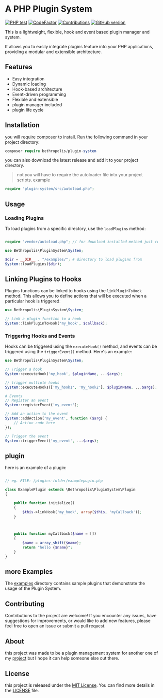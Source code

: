# A PHP Plugin System
[![PHP test](https://github.com/bethropolis/plugin-system/actions/workflows/main.yml/badge.svg?event=push)](https://github.com/bethropolis/plugin-system/actions/workflows/main.yml) [![CodeFactor](https://www.codefactor.io/repository/github/bethropolis/plugin-system/badge)](https://www.codefactor.io/repository/github/bethropolis/plugin-system) [![Contributions](https://img.shields.io/badge/contributions-welcome-brightgreen.svg?style=flat)](https://github.com/dopecodez/Wikipedia/issues) [![GitHub version](https://badge.fury.io/gh/bethropolis%2Fplugin-system.svg)](https://badge.fury.io/gh/bethropolis%2Fplugin-system)


This is a lightweight, flexible, hook and event based  plugin manager and system.

It allows you to easily integrate plugins feature into your PHP applications, providing a modular and extensible architecture.



## Features

- Easy integration
- Dynamic loading
- Hook-based architecture
- Event-driven programming
- Flexible and extensible
- plugin manager included
- plugin life cycle


## Installation

you will require composer to install. Run the following command in your project directory:
```php
composer require bethropolis/plugin-system
```

you can also download the latest release and add it to your project directory.
> not you will have to require the autoloader file into your project scripts.
example
```php
require "plugin-system/src/autoload.php";
```


## Usage

### Loading Plugins
To load plugins from a specific directory, use the `loadPlugins` method:


```php

require "vendor/autoload.php"; // for download installed method just replace this line with the autoloader.

use Bethropolis\PluginSystem\System;

$dir = __DIR__ . "/examples/"; # directory to load plugins from
System::loadPlugins($dir);

```

## Linking Plugins to Hooks
Plugins functions can be linked to hooks using the `linkPluginToHook` method. This allows you to define actions that will be executed when a particular hook is triggered:
```php
use Bethropolis\PluginSystem\System;

// Link a plugin function to a hook
System::linkPluginToHook('my_hook', $callback);
```

### Triggering Hooks and Events
Hooks can be triggered using the `executeHook()` method, and events can be triggered using the `triggerEvent()` method. Here's an example:

```php
use Bethropolis\PluginSystem\System;

// Trigger a hook
System::executeHook('my_hook', $pluginName, ...$args);

// trigger multiple hooks
System::executeHooks(['my_hook1', 'my_hook2'], $pluginName, ...$args);

# Events
// Register an event
System::registerEvent('my_event');

// Add an action to the event
System::addAction('my_event', function ($arg) {
    // Action code here
});

// Trigger the event
System::triggerEvent('my_event', ...$args);
```

## plugin

here is an example of a plugin:
```php

// eg. FILE: /plugins-folder/examplepugin.php

class ExamplePlugin extends \Bethropolis\PluginSystem\Plugin
{

    public function initialize()
    {
        $this->linkHook('my_hook', array($this, 'myCallback'));
    }



    public function myCallback($name = [])
    {
        $name = array_shift($name);
        return "hello {$name}";
    }
}
```

## more Examples

The [examples](examples/) directory contains sample plugins that demonstrate the usage of the Plugin System. 

## Contributing

Contributions to the project are welcome! If you encounter any issues, have suggestions for improvements, or would like to add new features, please feel free to open an issue or submit a pull request.


## About

this project was made to be a plugin management system for another one of my [project](https://github.com/bethropolis/suplike-social-website) but I hope it can help someone else out there.

## License

this project is released under the [MIT License](https://opensource.org/licenses/MIT). You can find more details in the [LICENSE](LICENSE) file.
